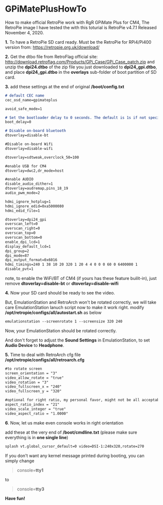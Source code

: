 
# GPiMatePlusHowTo
How to make official RetroPie work with RgR GPiMate Plus for CM4,
The RetroPie image I have tested the with this toturial is RetroPie v4.7.1 Released November 4, 2020.

**1.** To have a RetroPie SD card ready. Must be the RetroPie for RPi4/Pi400 version from: https://retropie.org.uk/download/

**2.** Get the dtbo file from RetroFlag official site: http://download.retroflag.com/Products/GPi_Case/GPi_Case_patch.zip and unzip the **dpi24.dtbo** of the zip file you just downloaded to **dpi24_gpi.dtbo**, and place **dpi24_gpi.dtbo** in the **overlays** sub-folder of boot partition of SD card.
 
**3.** add these settings at the end of original **/boot/config.txt**
```markdown
# default CEC name
cec_osd_name=gpimateplus

avoid_safe_mode=1

# Set the bootloader delay to 0 seconds. The default is 1s if not specified.
boot_delay=0

# Disable on-board bluetooth
dtoverlay=disable-bt

#Disable on-board Wifi
dtoverlay=disable-wifi

dtoverlay=sdtweak,overclock_50=100

#enable USB for CM4
dtoverlay=dwc2,dr_mode=host

#enable AUDIO
disable_audio_dither=1
dtoverlay=audremap,pins_18_19
audio_pwm_mode=2

hdmi_ignore_hotplug=1
hdmi_ignore_edid=0xa5000080
hdmi_edid_file=1

dtoverlay=dpi24_gpi
overscan_left=0
overscan_right=0
overscan_top=0
overscan_bottom=0
enable_dpi_lcd=1
display_default_lcd=1
dpi_group=2
dpi_mode=87
dpi_output_format=0x6016
hdmi_timings=240 1 38 10 20 320 1 20 4 4 0 0 0 60 0 6400000 1
disable_pvt=1
```
note, to enable the WiFi/BT of CM4 (if yours has these feature builit-in), just remove **dtoverlay=disable-bt** or **dtoverlay=disable-wifi**


**4.** Now your SD card should be ready to see the video. 

But, EmulationStation and RetroArch won't be rotated correctly, we will take care EmulationStation lanuch script now to make it work right.
modify **/opt/retropie/configs/all/autostart.sh** as below
```markdown
emulationstation --screenrotate 1 --screensize 320 240
```

Now, your EmulationStation should be rotated correctly.

And don't forget to adjust the **Sound Settings** in EmulationStation, to set **Audio Device** to **Headphone**.


**5.** Time to deal with RetroArch cfg file **/opt/retropie/configs/all/retroarch.cfg**
```markdown
#to rotate screen
screen_orientation = "3"
video_allow_rotate = "true"
video_rotation = "3"
video_fullscreen_x = "240"
video_fullscreen_y = "320"

#optional for right ratio, my personal favor, might not be all acceptable for everyone
aspect_ratio_index = "21"
video_scale_integer = "true"
video_aspect_ratio = "1.0000"
```


**6**. Now, let us make even console works in right orientation

add these at the very end of **/boot/cmdline.txt** 
 (please make sure everything is in **one single line**)
```markdown
splash vt.global_cursor_default=0 video=DSI-1:240x320,rotate=270
```

If you don't want any kernel message printed during booting, you can simply change

> console=**tty1**

to 
>console=**tty3**




**Have fun!**
